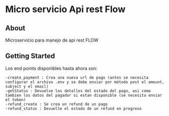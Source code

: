 # Micro servicio Api rest Flow



## About <a name = "about"></a>

Microservicio para manejo de api rest FLOW

## Getting Started <a name = "getting_started"></a>

Los end points disponibles hasta ahora son: 
```
-create_payment : Crea una nueva url de pago (antes se necesita configurar el archivo .env y se debe enviar por método post el amount, subject y el email)
-getStatus : Devuelve los detalles del estado del pago, asi como tambien los datos del pagador si estan disponible (se necesita enviar el token)
-refund_create : Se crea un refund de un pago
-refund_status : Devuelte el estado de un refund en progreso

```

